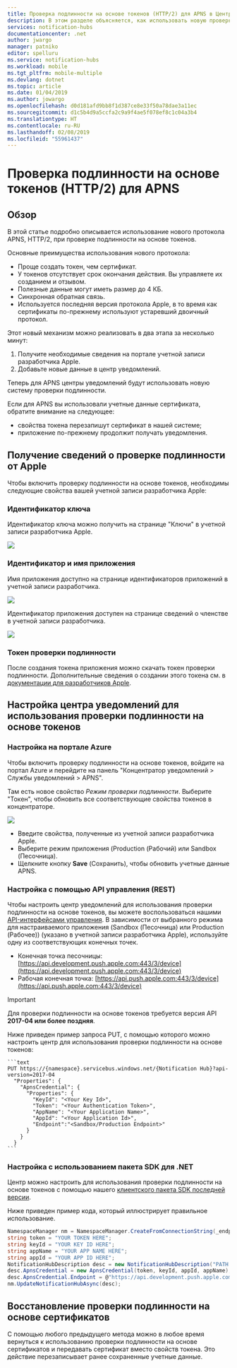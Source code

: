 ```yaml
---
title: Проверка подлинности на основе токенов (HTTP/2) для APNS в Центрах уведомлений Azure | Документация Майкрософт
description: В этом разделе объясняется, как использовать новую проверку подлинности по токенам для APNS
services: notification-hubs
documentationcenter: .net
author: jwargo
manager: patniko
editor: spelluru
ms.service: notification-hubs
ms.workload: mobile
ms.tgt_pltfrm: mobile-multiple
ms.devlang: dotnet
ms.topic: article
ms.date: 01/04/2019
ms.author: jowargo
ms.openlocfilehash: d0d181afd9bb8f1d387ce8e33f50a78dae3a11ec
ms.sourcegitcommit: d1c5b4d9a5ccfa2c9a9f4ae5f078ef8c1c04a3b4
ms.translationtype: HT
ms.contentlocale: ru-RU
ms.lasthandoff: 02/08/2019
ms.locfileid: "55961437"
---
```

# <a name="token-based-http2-authentication-for-apns"></a>Проверка подлинности на основе токенов (HTTP/2) для APNS

## <a name="overview"></a>Обзор

В этой статье подробно описывается использование нового протокола APNS, HTTP/2, при проверке подлинности на основе токенов.

Основные преимущества использования нового протокола:

* Проще создать токен, чем сертификат.
* У токенов отсутствует срок окончания действия. Вы управляете их созданием и отзывом.
* Полезные данные могут иметь размер до 4 КБ.
* Синхронная обратная связь.
* Используется последняя версия протокола Apple, в то время как сертификаты по-прежнему используют устаревший двоичный протокол.

Этот новый механизм можно реализовать в два этапа за несколько минут:

1. Получите необходимые сведения на портале учетной записи разработчика Apple.
2. Добавьте новые данные в центр уведомлений.

Теперь для APNS центры уведомлений будут использовать новую систему проверки подлинности.

Если для APNS вы использовали учетные данные сертификата, обратите внимание на следующее:

* свойства токена перезапишут сертификат в нашей системе;
* приложение по-прежнему продолжит получать уведомления.

## <a name="obtaining-authentication-information-from-apple"></a>Получение сведений о проверке подлинности от Apple

Чтобы включить проверку подлинности на основе токенов, необходимы следующие свойства вашей учетной записи разработчика Apple:

### <a name="key-identifier"></a>Идентификатор ключа

Идентификатор ключа можно получить на странице "Ключи" в учетной записи разработчика Apple.

![](./media/notification-hubs-push-notification-http2-token-authentification/obtaining-auth-information-from-apple.png)

### <a name="application-identifier--application-name"></a>Идентификатор и имя приложения

Имя приложения доступно на странице идентификаторов приложений в учетной записи разработчика.

![](./media/notification-hubs-push-notification-http2-token-authentification/app-name.png)

Идентификатор приложения доступен на странице сведений о членстве в учетной записи разработчика.

![](./media/notification-hubs-push-notification-http2-token-authentification/app-id.png)

### <a name="authentication-token"></a>Токен проверки подлинности

После создания токена приложения можно скачать токен проверки подлинности. Дополнительные сведения о создании этого токена см. в [документации для разработчиков Apple](http://help.apple.com/xcode/mac/current/#/dev11b059073?sub=dev1eb5dfe65).

## <a name="configuring-your-notification-hub-to-use-token-based-authentication"></a>Настройка центра уведомлений для использования проверки подлинности на основе токенов

### <a name="configure-via-the-azure-portal"></a>Настройка на портале Azure

Чтобы включить проверку подлинности на основе токенов, войдите на портал Azure и перейдите на панель "Концентратор уведомлений > Службы уведомлений > APNS".

Там есть новое свойство *Режим проверки подлинности*. Выберите "Токен", чтобы обновить все соответствующие свойства токенов в концентраторе.

![](./media/notification-hubs-push-notification-http2-token-authentification/azure-portal-apns-settings.png)

* Введите свойства, полученные из учетной записи разработчика Apple.
* Выберите режим приложения (Production (Рабочий) или Sandbox (Песочница).
* Щелкните кнопку **Save** (Сохранить), чтобы обновить учетные данные APNS.

### <a name="configure-via-management-api-rest"></a>Настройка с помощью API управления (REST)

Чтобы настроить центр уведомлений для использования проверки подлинности на основе токенов, вы можете воспользоваться нашими [API-интерфейсами управления](https://msdn.microsoft.com/library/azure/dn495827.aspx).
В зависимости от выбранного режима для настраиваемого приложения (Sandbox (Песочница) или Production (Рабочее)) (указано в учетной записи разработчика Apple), используйте одну из соответствующих конечных точек.

* Конечная точка песочницы: [https://api.development.push.apple.com:443/3/device](https://api.development.push.apple.com:443/3/device)
* Рабочая конечная точка: [https://api.push.apple.com:443/3/device](https://api.push.apple.com:443/3/device)

> [!IMPORTANT]
> Для проверки подлинности на основе токенов требуется версия API **2017-04 или более поздняя**.

Ниже приведен пример запроса PUT, с помощью которого можно настроить центр для использования проверки подлинности на основе токенов:

    ```text
    PUT https://{namespace}.servicebus.windows.net/{Notification Hub}?api-version=2017-04
      "Properties": {
        "ApnsCredential": {
          "Properties": {
            "KeyId": "<Your Key Id>",
            "Token": "<Your Authentication Token>",
            "AppName": "<Your Application Name>",
            "AppId": "<Your Application Id>",
            "Endpoint":"<Sandbox/Production Endpoint>"
          }
        }
      }
    ```

### <a name="configure-via-the-net-sdk"></a>Настройка с использованием пакета SDK для .NET

Центр можно настроить для использования проверки подлинности на основе токенов с помощью нашего [клиентского пакета SDK последней версии](https://www.nuget.org/packages/Microsoft.Azure.NotificationHubs/1.0.8).

Ниже приведен пример кода, который иллюстрирует правильное использование.

```csharp
NamespaceManager nm = NamespaceManager.CreateFromConnectionString(_endpoint);
string token = "YOUR TOKEN HERE";
string keyId = "YOUR KEY ID HERE";
string appName = "YOUR APP NAME HERE";
string appId = "YOUR APP ID HERE";
NotificationHubDescription desc = new NotificationHubDescription("PATH TO YOUR HUB");
desc.ApnsCredential = new ApnsCredential(token, keyId, appId, appName);
desc.ApnsCredential.Endpoint = @"https://api.development.push.apple.com:443/3/device";
nm.UpdateNotificationHubAsync(desc);
```

## <a name="reverting-to-using-certificate-based-authentication"></a>Восстановление проверки подлинности на основе сертификатов

С помощью любого предыдущего метода можно в любое время вернуться к использованию проверки подлинности на основе сертификатов и передавать сертификат вместо свойств токена. Это действие перезаписывает ранее сохраненные учетные данные.
